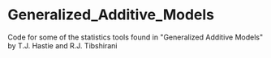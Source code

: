 # Generalized_Additive_Models
Code for some of the statistics tools found in "Generalized Additive Models" by T.J. Hastie and R.J. Tibshirani
